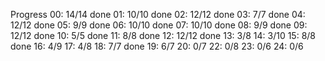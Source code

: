 Progress
00: 14/14 done
01: 10/10 done
02: 12/12 done
03: 7/7   done
04: 12/12 done
05: 9/9   done
06: 10/10 done
07: 10/10 done
08: 9/9   done
09: 12/12 done
10: 5/5   done
11: 8/8   done
12: 12/12 done
13: 3/8
14: 3/10
15: 8/8   done
16: 4/9
17: 4/8
18: 7/7   done
19: 6/7
20: 0/7
22: 0/8
23: 0/6
24: 0/6

 
